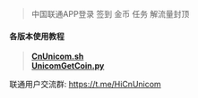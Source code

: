 > 中国联通APP登录 签到 金币 任务 解流量封顶  

#### 各版本使用教程
> [**CnUnicom.sh**](https://github.com/mixool/HiCnUnicom/blob/master/tutorial/CnUnicom_sh_readme.md)  
> [**UnicomGetCoin.py**](https://github.com/mixool/HiCnUnicom/blob/master/tutorial/UnicomAutoGetCoin_py_readme.md)  
  
联通用户交流群:  https://t.me/HiCnUnicom  
